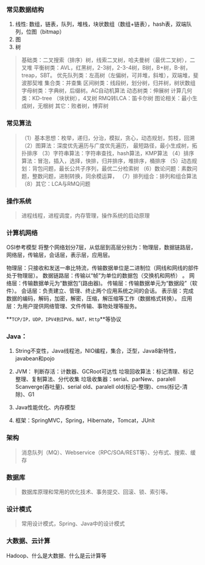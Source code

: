 ### 常见数据结构
1. 线性: 数组，链表，队列，堆栈，块状数组（数组+链表），hash表，双端队列，位图（bitmap）
2. 图
3. 树

>基础类：二叉搜索（排序）树，线索二叉树，哈夫曼树（最优二叉树），二叉堆
平衡树类：AVL，红黑树，2-3树，2-3-4树，B树，B+树，B-树，treap，SBT。
优先队列类：左高树（左偏树，可并堆，斜堆），双端堆，斐波那契堆
集合类：并查集
区间树类：线段树，划分树，归并树，树状数组
字母树类：字典树，后缀树。AC自动机算法
动态树类：伸展树
计算几何类：KD-tree （块状树），4叉树
RMQ转LCA：笛卡尔树
图论相关：最小生成树，无根树
其它：败者树，博弈树


### 常见算法
>（1）基本思想：枚举，递归，分治，模拟，贪心，动态规划，剪枝，回溯
（2）图算法：深度优先遍历与广度优先遍历， 最短路径，最小生成树，拓扑排序
（3）字符串算法：字符串查找，hash算法，KMP算法
（4）排序算法：冒泡，插入，选择，快排，归并排序，堆排序，桶排序
（5）动态规划：背包问题，最长公共子序列，最优二分检索树
（6）数论问题：素数问题，整数问题，进制转换，同余模运算，
（7）排列组合：排列和组合算法
（8）其它：LCA与RMQ问题

### 操作系统
>进程线程，进程调度，内存管理，操作系统的启动原理

### 计算机网络
OSI参考模型
将整个网络划分7层，从低层到高层分别为：物理层，数据链路层，网络层，传输层，会话层，表示层，应用层。

物理层：只接收和发送一串比特流，传输数据单位是二进制位（网线和网线的部件处于物理层）。
数据链路层：传输以“帧”为单位的数据包（交换机和网桥） 。
网络层：传输数据单元为“数据包”(路由器)。
传输层：传输数据单元为“数据段”（软件）。
会话层：负责建立、管理、终止两个应用系统之间的会话。
表示层：完成数据的编码，解码，加密，解密，压缩，解压缩等工作（数据格式转换）。
应用层：为用户提供网络管理、文件传输、事物处理等服务。

**`TCP/IP，UDP，IPV4到IPV6，NAT，Http`**等协议

### Java：
1. String不变性，Java线程池，NIO编程，集合，泛型，Java8新特性，javabean和pojo

2. JVM：
    判断存活：计数器、GCRoot可达性
    垃圾回收算法：标记清理、标记整理、复制算法、分代收集
    垃圾收集器：serial、parNew、paralell Scanverge(吞吐量)、serial old、paralell old(标记-整理)、cms(标记-清除)、G1
3. Java性能优化、内存模型

4. 框架：SpringMVC，Spring，Hibernate，Tomcat，JUnit

### 架构
>消息队列（MQ）、Webservice（RPC/SOA/REST等）、分布式、搜索、缓存

### 数据库
>数据库原理和常用的优化技术、事务提交、回滚、锁、索引等。

### 设计模式
>常用设计模式，Spring、Java中的设计模式


### 大数据、云计算
Hadoop、什么是大数据、什么是云计算等



